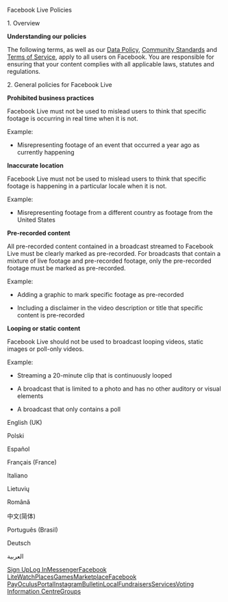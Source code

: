 Facebook Live Policies

1\. Overview

**Understanding our policies**

The following terms, as well as our [Data Policy](https://www.facebook.com/about/privacy/), [Community Standards](https://www.facebook.com/communitystandards/) and [Terms of Service](https://www.facebook.com/legal/terms), apply to all users on Facebook. You are responsible for ensuring that your content complies with all applicable laws, statutes and regulations.

2\. General policies for Facebook Live

**Prohibited business practices**

Facebook Live must not be used to mislead users to think that specific footage is occurring in real time when it is not.

Example:

*   Misrepresenting footage of an event that occurred a year ago as currently happening

**Inaccurate location**

Facebook Live must not be used to mislead users to think that specific footage is happening in a particular locale when it is not.

Example:

*   Misrepresenting footage from a different country as footage from the United States

**Pre-recorded content**

All pre-recorded content contained in a broadcast streamed to Facebook Live must be clearly marked as pre-recorded. For broadcasts that contain a mixture of live footage and pre-recorded footage, only the pre-recorded footage must be marked as pre-recorded.

Example:

*   Adding a graphic to mark specific footage as pre-recorded

*   Including a disclaimer in the video description or title that specific content is pre-recorded

**Looping or static content**

Facebook Live should not be used to broadcast looping videos, static images or poll-only videos.

Example:

*   Streaming a 20-minute clip that is continuously looped

*   A broadcast that is limited to a photo and has no other auditory or visual elements

*   A broadcast that only contains a poll

English (UK)

Polski

Español

Français (France)

Italiano

Lietuvių

Română

中文(简体)

Português (Brasil)

Deutsch

العربية

[Sign Up](https://www.facebook.com/reg/)[Log In](https://www.facebook.com/login/)[Messenger](https://l.facebook.com/l.php?u=https%3A%2F%2Fmessenger.com%2F&h=AT3_nEE6VyZTSMuiIqybIaPk9DOsmgb5gtnlkufSj6BAngnRw5voGMpdAJfZ7TIvnLVAFE0uvsBdbQQET4YmDFvommBqIsbdZnaIDun-WfFFki47vk041xuJ3HVn5FiXskhbpigBtX4caNVUShHtN9gzqa51j1E27w8VqA)[Facebook Lite](https://www.facebook.com/lite/)[Watch](https://en-gb.facebook.com/watch/)[Places](https://www.facebook.com/places/)[Games](https://www.facebook.com/games/)[Marketplace](https://www.facebook.com/marketplace/)[Facebook Pay](https://pay.facebook.com/)[Oculus](https://l.facebook.com/l.php?u=https%3A%2F%2Fwww.oculus.com%2F&h=AT3_nEE6VyZTSMuiIqybIaPk9DOsmgb5gtnlkufSj6BAngnRw5voGMpdAJfZ7TIvnLVAFE0uvsBdbQQET4YmDFvommBqIsbdZnaIDun-WfFFki47vk041xuJ3HVn5FiXskhbpigBtX4caNVUShHtN9gzqa51j1E27w8VqA)[Portal](https://portal.facebook.com/)[Instagram](https://l.facebook.com/l.php?u=https%3A%2F%2Fwww.instagram.com%2F&h=AT3_nEE6VyZTSMuiIqybIaPk9DOsmgb5gtnlkufSj6BAngnRw5voGMpdAJfZ7TIvnLVAFE0uvsBdbQQET4YmDFvommBqIsbdZnaIDun-WfFFki47vk041xuJ3HVn5FiXskhbpigBtX4caNVUShHtN9gzqa51j1E27w8VqA)[Bulletin](https://www.bulletin.com/)[Local](https://www.facebook.com/local/lists/245019872666104/)[Fundraisers](https://www.facebook.com/fundraisers/)[Services](https://www.facebook.com/biz/directory/)[Voting Information Centre](https://www.facebook.com/votinginformationcenter/?entry_point=c2l0ZQ%3D%3D)[Groups](https://www.facebook.com/groups/explore/)